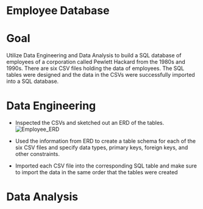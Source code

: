 # Employee Database

# Goal
Utilize Data Engineering and Data Analysis to build a SQL database of employees of a corporation called Pewlett Hackard from the 1980s and 1990s. There are six CSV files holding the data of employees. The SQL tables were designed and the data in the CSVs were successfully imported into a SQL database.

# Data Engineering
* Inspected the CSVs and sketched out an ERD of the tables. 
![Employee_ERD](https://user-images.githubusercontent.com/119978382/222480968-89546f2c-2299-405a-a618-b1da8f131d92.png)

* Used the information from ERD to create a table schema for each of the six CSV files and specify data types, primary keys, foreign keys, and other constraints.

* Imported each CSV file into the corresponding SQL table and make sure to import the data in the same order that the tables were created

# Data Analysis

